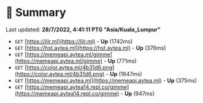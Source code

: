 # 📖 Summary
Last updated: **28/7/2022, 4:41:11 PTG "Asia/Kuala_Lumpur"**

- `GET` [https://lilr.ml](https://lilr.ml) - **Up** (1742ms)
- `GET` [https://hst.aytea.ml](https://hst.aytea.ml) - **Up** (376ms)
- `GET` [https://memeapi.aytea.ml/gimme](https://memeapi.aytea.ml/gimme) - **Up** (771ms)
- `GET` [https://color.aytea.ml/4b31d6.png](https://color.aytea.ml/4b31d6.png) - **Up** (1647ms)
- `GET` [https://memeapi.aytea.ml](https://memeapi.aytea.ml) - **Up** (375ms)
- `GET` [https://memeapi.aytea14.repl.co/gimme](https://memeapi.aytea14.repl.co/gimme) - **Up** (947ms)
